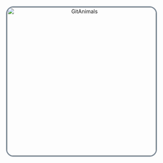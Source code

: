 <div align="center">
<!--   <img src="https://capsule-render.vercel.app/api?type=waving&color=0:e6e8eb,100:7d8a96&height=180&text=Sua's%20Github&animation=fadeIn&fontColor=2c2c2c&fontSize=60" /> -->
</div>

<p align="center">
<!--   <img src="https://github-readme-stats.vercel.app/api/top-langs/?username=ys0v9&count=10&layout=compact&title_color=4a4f57&text_color=5a5f66&bg_color=f5f7f9&border_color=d0d3d6" />
  <a href="https://solved.ac/profile/ys0v9"><img src="http://mazassumnida.wtf/api/v2/generate_badge?boj=ys0v9"/> -->
</p>

<br>

<div align="center">
  <a href="https://github.com/devxb/gitanimals" target="_blank">
    <img src="https://render.gitanimals.org/farms/ys0v9"
         alt="GitAnimals"
         style="width: 400px; max-width: 90%; height: auto; border: 3px solid #7d8a96; border-radius: 20px;" />
  </a>
</div>
